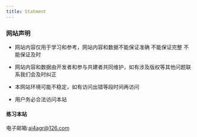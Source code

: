 ```yaml
---
title: Statment
---
```


### 网站声明 

- 网站内容仅用于学习和参考，网站内容和数据不能保证准确 不能保证完整 不能保证及时

- 网站内容和数据由开发者和参与共建者共同维护，如有涉及版权等其他问题联系我们会及时纠正

- 本网站环境可能不稳定，如有访问出错等段时间再访问

- 用户务必合法访问本站

#### 练习本站

电子邮箱:ai4agr@126.com